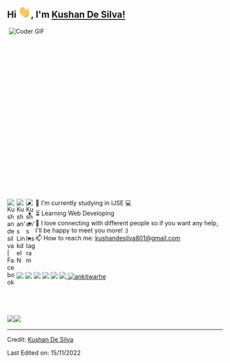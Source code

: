 ## Hi <img src="https://github.com/ankitwarbhe/ankitwarbhe/blob/master/Hi.gif" width="29px">, I'm [Kushan De Silva!](https://github.com/kushandesilva59?tab=repositories) 
 


<img align="right" src="https://github.com/kushandesilva59/kushandesilva59/blob/master/developer.gif" alt="Coder GIF" width="500" height="400">


<a href="https://www.facebook.com/kushan.kumuditha.1/">
  <img align="left" alt="Kushan de silva | Facebook" width="22px" src="https://cdn.jsdelivr.net/npm/simple-icons@3.13.0/icons/facebook.svg" />
</a>
<a href="https://www.linkedin.com/in/kushan-kumuditha-5b343a246/">
  <img align="left" alt="Kushan's LinkdeIN" width="22px" src="https://cdn.jsdelivr.net/npm/simple-icons@v3/icons/linkedin.svg" />
</a>
<a href="https://www.instagram.com/kush__________________/">
  <img align="left" alt="Kushan's Instagram" width="22px" src="https://cdn.jsdelivr.net/npm/simple-icons@v3/icons/instagram.svg" />
</a>
<br><br>






- :telescope: I'm currently studying in IJSE  💻
- :hourglass_flowing_sand: Learning Web Developing 
- 💬 I love connecting with different people so if you want any help, I'll be happy to meet you more! :) 
- 📫 How to reach me: kushandesilva801@gmail.com 
<br><br><br><br>

![](https://img.shields.io/badge/Machine%20Learning-%3C%2F%3E-blueviolet) ![](https://img.shields.io/badge/Core%20Java-%3C%2F%3E-yellow) ![](https://img.shields.io/badge/Python-%7C-0%2C%2022%2C%20100) ![](https://img.shields.io/badge/Business%20English-%7C-yellowgreen) ![](https://img.shields.io/badge/SQL-%7C-orange) ![](https://img.shields.io/badge/Cloud%20Developer-%7C-blue)<a href="https://github.com/kushandesilva59">
  <img src="https://komarev.com/ghpvc/?username=kushandesilva59&label=Views&color=blue&style=plastic" alt="ankitwarhe" />
</a>

<br><br><br><br>
<img align="" height='130px' src="https://github-readme-stats.vercel.app/api?username=kushandesilva59&hide_title=true&show_icons=true&include_all_commits=true&line_height=21&bg_color=0,EC6C6C,FFD479,FFFC79,73FA79&theme=graywhite" /><img align="" height='130px' src="https://github-readme-stats.vercel.app/api/top-langs/?username=kushandesilva59&hide_title=true&layout=compact&bg_color=0,73FA79,73FDFF,D783FF&theme=graywhite" />

----
Credit: [Kushan De Silva](https://github.com/kushandesilva59)

Last Edited on: 15/11/2022
